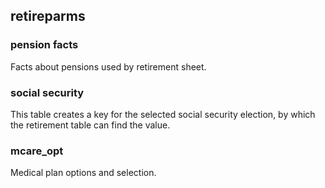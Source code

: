## retireparms

### pension facts

Facts about pensions used by retirement sheet.  

### social security

This table creates a key for the selected social security election, by which the retirement table can find the value.

### mcare_opt

Medical plan options and selection.
